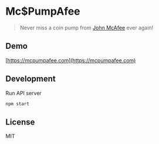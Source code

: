# Mc$PumpAfee

> Never miss a coin pump from [John McAfee](https://twitter.com/officialmcafee/status/935900326007328768) ever again!

## Demo

[https://mcpumpafee.com](https://mcpumpafee.com)

## Development

Run API server

```bash
npm start
```

## License

MIT
